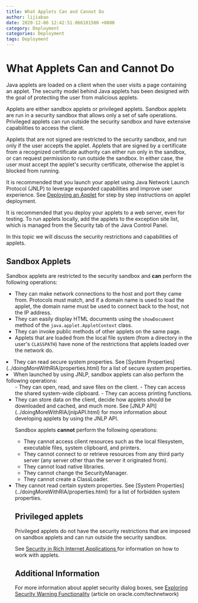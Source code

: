 ```yaml
---
title: What Applets Can and Cannot Do
author: lijiabao
date: 2020-12-06 12:42:51.066101500 +0800
category: Deployment
categories: Deployment
tags: Deployment
---
```


# What Applets Can and Cannot Do

Java applets are loaded on a client when the user visits a page containing an applet. The security model behind Java applets has been designed with the goal of protecting the user from malicious applets. 

Applets are either sandbox applets or privileged applets. Sandbox applets are run in a security sandbox that allows only a set of safe operations. Privileged applets can run outside the security sandbox and have extensive capabilities to access the client.

Applets that are not signed are restricted to the security sandbox, and run only if the user accepts the applet. Applets that are signed by a certificate from a recognized certificate authority can either run only in the sandbox, or can request permission to run outside the sandbox. In either case, the user must accept the applet's security certificate, otherwise the applet is blocked from running.

It is recommended that you launch your applet using Java Network Launch Protocol (JNLP) to leverage expanded capabilities and improve user experience. See 
[Deploying an Applet](deployingApplet.html) for step by step instructions on applet deployment.

It is recommended that you deploy your applets to a web server, even for testing. To run applets locally, add the applets to the exception site list, which is managed from the Security tab of the Java Control Panel.

In this topic we will discuss the security restrictions and capabilities of applets.

## Sandbox Applets

Sandbox applets are restricted to the security sandbox and **can** perform the following operations:

- They can make network connections to the host and port they came from. Protocols must match, and if a domain name is used to load the applet, the domain name must be used to connect back to the host, not the IP address.
- They can easily display HTML documents using the `showDocument` method of the `java.applet.AppletContext` class.
- They can invoke public methods of other applets on the same page.
- Applets that are loaded from the local file system (from a directory in the user's `CLASSPATH`) have none of the restrictions that applets loaded over the network do.
<li>They can read secure system properties. See 
[System Properties](../doingMoreWithRIA/properties.html) for a list of secure system properties.</li>
<li>When launched by using JNLP, sandbox applets can also perform the following operations:
<ul>
- They can open, read, and save files on the client.
- They can access the shared system-wide clipboard.
- They can access printing functions.
<li>They can store data on the client, decide how applets should be downloaded and cached, and much more. See 
[JNLP API](../doingMoreWithRIA/jnlpAPI.html) for more information about developing applets by using the JNLP API.</li>

Sandbox applets **cannot** perform the following operations:

- They cannot access client resources such as the local filesystem, executable files, system clipboard, and printers.
- They cannot connect to or retrieve resources from any third party server (any server other than the server it originated from).
- They cannot load native libraries.
- They cannot change the SecurityManager.
- They cannot create a ClassLoader.
<li>They cannot read certain system properties. See 
[System Properties](../doingMoreWithRIA/properties.html) for a list of forbidden system properties.</li>

## Privileged applets

Privileged applets do not have the security restrictions that are imposed on sandbox applets and can run outside the security sandbox.

See 
[Security in Rich Internet Applications ](../doingMoreWithRIA/security.html) for information on how to work with applets.

## Additional Information

For more information about applet security dialog boxes, see 
[Exploring Security Warning Functionality](http://www.oracle.com/technetwork/articles/javase/appletwarning-135102.html) (article on oracle.com/technetwork)
